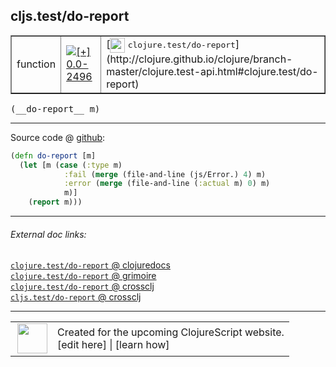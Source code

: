## cljs.test/do-report



 <table border="1">
<tr>
<td>function</td>
<td><a href="https://github.com/cljsinfo/cljs-api-docs/tree/0.0-2496"><img valign="middle" alt="[+] 0.0-2496" title="Added in 0.0-2496" src="https://img.shields.io/badge/+-0.0--2496-lightgrey.svg"></a> </td>
<td>
[<img height="24px" valign="middle" src="http://i.imgur.com/1GjPKvB.png"> <samp>clojure.test/do-report</samp>](http://clojure.github.io/clojure/branch-master/clojure.test-api.html#clojure.test/do-report)
</td>
</tr>
</table>


 <samp>
(__do-report__ m)<br>
</samp>

---







Source code @ [github](https://github.com/clojure/clojurescript/blob/r3119/src/cljs/cljs/test.cljs#L388-L393):

```clj
(defn do-report [m]
  (let [m (case (:type m)
            :fail (merge (file-and-line (js/Error.) 4) m)
            :error (merge (file-and-line (:actual m) 0) m)
            m)]
    (report m)))
```

<!--
Repo - tag - source tree - lines:

 <pre>
clojurescript @ r3119
└── src
    └── cljs
        └── cljs
            └── <ins>[test.cljs:388-393](https://github.com/clojure/clojurescript/blob/r3119/src/cljs/cljs/test.cljs#L388-L393)</ins>
</pre>

-->

---



###### External doc links:

[`clojure.test/do-report` @ clojuredocs](http://clojuredocs.org/clojure.test/do-report)<br>
[`clojure.test/do-report` @ grimoire](http://conj.io/store/v1/org.clojure/clojure/1.7.0-beta3/clj/clojure.test/do-report/)<br>
[`clojure.test/do-report` @ crossclj](http://crossclj.info/fun/clojure.test/do-report.html)<br>
[`cljs.test/do-report` @ crossclj](http://crossclj.info/fun/cljs.test.cljs/do-report.html)<br>

---

 <table>
<tr><td>
<img valign="middle" align="right" width="48px" src="http://i.imgur.com/Hi20huC.png">
</td><td>
Created for the upcoming ClojureScript website.<br>
[edit here] | [learn how]
</td></tr></table>

[edit here]:https://github.com/cljsinfo/cljs-api-docs/blob/master/cljsdoc/cljs.test_do-report.cljsdoc
[learn how]:https://github.com/cljsinfo/cljs-api-docs/wiki/cljsdoc-files

<!--

This information was too distracting to show to readers, but I'll leave it
commented here since it is helpful to:

- pretty-print the data used to generate this document
- and show how to retrieve that data



The API data for this symbol:

```clj
{:ns "cljs.test",
 :name "do-report",
 :signature ["[m]"],
 :history [["+" "0.0-2496"]],
 :type "function",
 :full-name-encode "cljs.test_do-report",
 :source {:code "(defn do-report [m]\n  (let [m (case (:type m)\n            :fail (merge (file-and-line (js/Error.) 4) m)\n            :error (merge (file-and-line (:actual m) 0) m)\n            m)]\n    (report m)))",
          :title "Source code",
          :repo "clojurescript",
          :tag "r3119",
          :filename "src/cljs/cljs/test.cljs",
          :lines [388 393]},
 :full-name "cljs.test/do-report",
 :clj-symbol "clojure.test/do-report"}

```

Retrieve the API data for this symbol:

```clj
;; from Clojure REPL
(require '[clojure.edn :as edn])
(-> (slurp "https://raw.githubusercontent.com/cljsinfo/cljs-api-docs/catalog/cljs-api.edn")
    (edn/read-string)
    (get-in [:symbols "cljs.test/do-report"]))
```

-->
